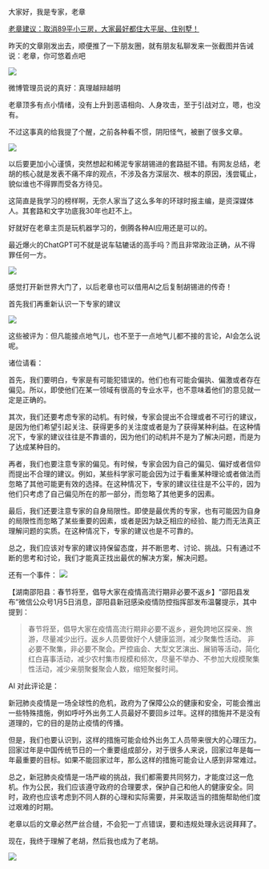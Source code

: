 
大家好，我是专家，老章

[老章建议：取消89平小三房，大家最好都住大平层、住别墅！](https://mp.weixin.qq.com/s/4WTRGSKhP5OWl_UmaFH8ow)


昨天的文章刚发出去，顺便推了一下朋友圈，就有朋友私聊发来一张截图并告诫说：老章，你可悠着点吧

![](https://my-wechat.oss-cn-beijing.aliyuncs.com/20230105172120.png)

微博管理员说的真好：真理越辩越明

老章顶多有点小情绪，没有上升到恶语相向、人身攻击，至于引战对立，嗯，也没有。

不过这事真的给我提了个醒，之前各种看不惯，阴阳怪气，被删了很多文章。

![](https://my-wechat.oss-cn-beijing.aliyuncs.com/20230105214246.png)

以后要更加小心谨慎，突然想起和稀泥专家胡锡进的套路挺不错。有网友总结，老胡的核心就是发表不痛不痒的观点，不涉及各方深层次、根本的原因，浅尝辄止，貌似谁也不得罪而受各方待见。

这简直是我学习的榜样啊，无奈人家当了这么多年的环球时报主编，是资深媒体人。其套路和文字功底我30年也赶不上。

好就好在老章主页是玩机器学习的，倒腾各种AI应用还是可以的。

最近爆火的ChatGPT可不就是说车轱辘话的高手吗？而且非常政治正确，从不得罪任何一方。

![](https://my-wechat.oss-cn-beijing.aliyuncs.com/20230105214843.png)

感觉打开新世界大门了，以后老章也可以借用AI之后复制胡锡进的传奇！

首先我们再重新认识一下专家的建议

![](https://my-wechat.oss-cn-beijing.aliyuncs.com/640-20230105212805126.png)

这些被评为：但凡能接点地气儿，也不至于一点地气儿都不接的言论，AI会怎么说呢。

诸位请看：


首先，我们要明白，专家是有可能犯错误的。他们也有可能会偏执、偏激或者存在偏见。所以，即使他们在某一领域有很高的专业水平，也不意味着他们的意见就一定是正确的。

其次，我们还要考虑专家的动机。有时候，专家会提出不合理或者不可行的建议，是因为他们希望引起关注、获得更多的关注度或者是为了获得某种利益。在这种情况下，专家的建议往往是不靠谱的，因为他们的动机并不是为了解决问题，而是为了达成某种目的。

再者，我们也要注意专家的偏见。有时候，专家会因为自己的偏见、偏好或者信仰而提出不合理的建议。例如，某些科学家可能会因为过于看重某种理论或者做法而忽略了其他可能更有效的选择。在这种情况下，专家的建议往往是不公平的，因为他们只考虑了自己偏见所在的那一部分，而忽略了其他更多的因素。

最后，我们还要注意专家的自身局限性。即使是最优秀的专家，也有可能因为自身的局限性而忽略了某些重要的因素，或者是因为缺乏相应的经验、能力而无法真正理解问题的实质。在这种情况下，专家的建议也是不可靠的。

总之，我们应该对专家的建议持保留态度，并不断思考、讨论、挑战。只有通过不断的思考和讨论，我们才能真正找出最优的解决方案，解决问题。


还有一个事件：
![](https://my-wechat.oss-cn-beijing.aliyuncs.com/20230105170511.png)


【湖南邵阳县：春节将至，倡导大家在疫情高流行期非必要不返乡】“邵阳县发布”微信公众号1月5日消息，邵阳县新冠感染疫情防控指挥部发布温馨提示，其中提到：

> 春节将至，倡导大家在疫情高流行期非必要不返乡，避免跨地区探亲、旅游，尽量减少出行。返乡人员要做好个人健康监测，减少聚集性活动。
非必要不聚集，非必要不聚会。严控庙会、大型文艺演出、展销等活动，简化红白喜事活动，减少农村集市规模和频次，尽量不举办、不参加大规模聚集性活动，减少亲朋聚餐聚会人数，缩短聚餐时间。

AI 对此评论是：


新冠肺炎疫情是一场全球性的危机，政府为了保障公众的健康和安全，可能会推出一些特殊措施，例如呼吁外出务工人员最好不要回乡过年。这样的措施并不是没有道理的，它的目的是防止疫情的传播。

但是，我们也要认识到，这样的措施可能会给外出务工人员带来很大的心理压力。回家过年是中国传统节日的一个重要组成部分，对于很多人来说，回家过年是每一年最重要的目标。如果不能回家过年，那么这样的措施可能会让人感到非常难过。

总之，新冠肺炎疫情是一场严峻的挑战，我们都需要共同努力，才能度过这一危机。作为公民，我们应该遵守政府的合理要求，保护自己和他人的健康安全。同时，政府也应该考虑到不同人群的心理和实际需要，并采取适当的措施帮助他们度过艰难的时期。

老章以后的文章必然严丝合缝，不会犯一丁点错误，要和违规处理永远说拜拜了。

现在，我终于理解了老胡，然后我也成为了老胡。

![](https://my-wechat.oss-cn-beijing.aliyuncs.com/20230105215640.png)